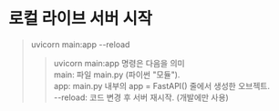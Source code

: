 # 로컬 라이브 서버 시작

> uvicorn main:app --reload
>
> > uvicorn main:app 명령은 다음을 의미<br>
> > main: 파일 main.py (파이썬 "모듈").<br>
> > app: main.py 내부의 app = FastAPI() 줄에서 생성한 오브젝트.<br>
> > --reload: 코드 변경 후 서버 재시작. (개발에만 사용)<br>
